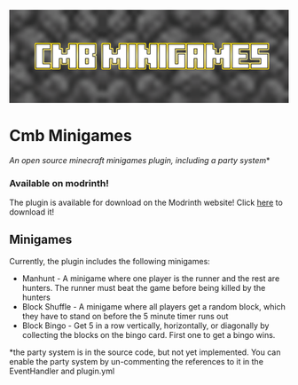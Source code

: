 ![CmbMinigamesBanner.png](https://github.com/29cmb/CmbMinigames/blob/master/docs/images/CmbMinigamesBanner.png?raw=true)

# Cmb Minigames
*An open source minecraft minigames plugin, including a party system**

### Available on modrinth!
The plugin is available for download on the Modrinth website! Click [here](https://modrinth.com/plugin/cmb-minigames) to download it!

## Minigames
Currently, the plugin includes the following minigames:
- Manhunt - A minigame where one player is the runner and the rest are hunters. The runner must beat the game before being killed by the hunters
- Block Shuffle - A minigame where all players get a random block, which they have to stand on before the 5 minute timer runs out
- Block Bingo - Get 5 in a row vertically, horizontally, or diagonally by collecting the blocks on the bingo card. First one to get a bingo wins.

*the party system is in the source code, but not yet implemented. You can enable the party system by un-commenting the references to it in the EventHandler and plugin.yml